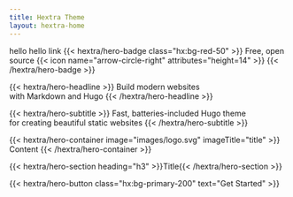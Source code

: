 ```yaml
---
title: Hextra Theme
layout: hextra-home
---
```


<span class="hx:bg-gray-100">hello</span>
<a class="hx:bg-gray-100">hello link </a>
{{< hextra/hero-badge class="hx:bg-red-50" >}}
  <span>Free, open source</span>
  {{< icon name="arrow-circle-right" attributes="height=14" >}}
{{< /hextra/hero-badge >}}

{{< hextra/hero-headline >}}
  Build modern websites&nbsp;<br class="hx:sm:block hx:hidden" />with Markdown and Hugo
{{< /hextra/hero-headline >}}

{{< hextra/hero-subtitle >}}
  Fast, batteries-included Hugo theme&nbsp;<br class="hx:sm:block hx:hidden" />for creating beautiful static websites
{{< /hextra/hero-subtitle >}}

{{< hextra/hero-container image="images/logo.svg"  imageTitle="title" >}}
    Content
{{< /hextra/hero-container >}}

{{< hextra/hero-section heading="h3" >}}Title{{< /hextra/hero-section >}}

<div class="hx:mb-6">
{{< hextra/hero-button class="hx:bg-primary-200" text="Get Started" >}}
</div>
